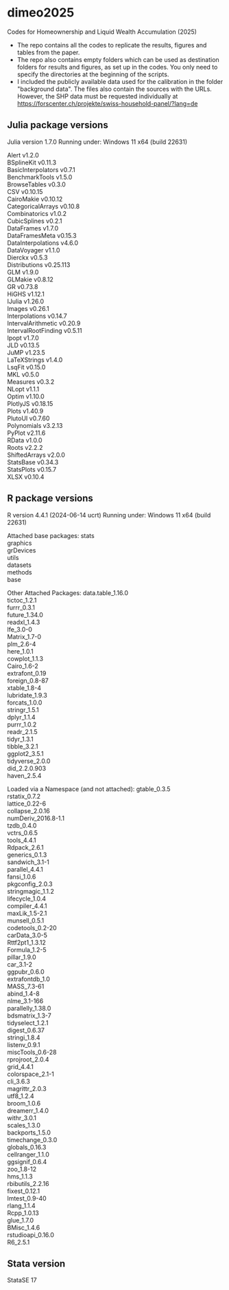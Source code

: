 # dimeo2025
Codes for Homeownership and Liquid Wealth Accumulation (2025)

- The repo contains all the codes to replicate the results, figures and tables from the paper.
- The repo also contains empty folders which can be used as destination folders for results and figures, as set up in the codes. You only need to specify the directories at the beginning of the scripts. 
- I included the publicly available data used for the calibration in the folder "background data". The files also contain the sources with the URLs. However, the SHP data must be requested individually at https://forscenter.ch/projekte/swiss-household-panel/?lang=de

## Julia package versions
Julia version 1.7.0
Running under: Windows 11 x64 (build 22631)

Alert v1.2.0  
BSplineKit v0.11.3  
BasicInterpolators v0.7.1  
BenchmarkTools v1.5.0  
BrowseTables v0.3.0  
CSV v0.10.15  
CairoMakie v0.10.12  
CategoricalArrays v0.10.8  
Combinatorics v1.0.2  
CubicSplines v0.2.1  
DataFrames v1.7.0  
DataFramesMeta v0.15.3  
DataInterpolations v4.6.0  
DataVoyager v1.1.0  
Dierckx v0.5.3  
Distributions v0.25.113  
GLM v1.9.0  
GLMakie v0.8.12  
GR v0.73.8  
HiGHS v1.12.1  
IJulia v1.26.0  
Images v0.26.1  
Interpolations v0.14.7  
IntervalArithmetic v0.20.9  
IntervalRootFinding v0.5.11  
Ipopt v1.7.0  
JLD v0.13.5  
JuMP v1.23.5  
LaTeXStrings v1.4.0  
LsqFit v0.15.0  
MKL v0.5.0  
Measures v0.3.2  
NLopt v1.1.1  
Optim v1.10.0  
PlotlyJS v0.18.15  
Plots v1.40.9  
PlutoUI v0.7.60  
Polynomials v3.2.13  
PyPlot v2.11.6  
RData v1.0.0  
Roots v2.2.2  
ShiftedArrays v2.0.0  
StatsBase v0.34.3  
StatsPlots v0.15.7  
XLSX v0.10.4  

## R package versions
R version 4.4.1 (2024-06-14 ucrt)
Running under: Windows 11 x64 (build 22631)

Attached base packages:
stats  
graphics  
grDevices  
utils  
datasets  
methods  
base  

Other Attached Packages:
data.table_1.16.0  
tictoc_1.2.1  
furrr_0.3.1  
future_1.34.0  
readxl_1.4.3  
lfe_3.0-0  
Matrix_1.7-0  
plm_2.6-4  
here_1.0.1  
cowplot_1.1.3  
Cairo_1.6-2  
extrafont_0.19  
foreign_0.8-87  
xtable_1.8-4  
lubridate_1.9.3  
forcats_1.0.0  
stringr_1.5.1  
dplyr_1.1.4  
purrr_1.0.2  
readr_2.1.5  
tidyr_1.3.1  
tibble_3.2.1  
ggplot2_3.5.1  
tidyverse_2.0.0  
did_2.2.0.903  
haven_2.5.4  

Loaded via a Namespace (and not attached):
gtable_0.3.5  
rstatix_0.7.2  
lattice_0.22-6  
collapse_2.0.16  
numDeriv_2016.8-1.1  
tzdb_0.4.0  
vctrs_0.6.5  
tools_4.4.1  
Rdpack_2.6.1  
generics_0.1.3  
sandwich_3.1-1  
parallel_4.4.1  
fansi_1.0.6  
pkgconfig_2.0.3  
stringmagic_1.1.2  
lifecycle_1.0.4  
compiler_4.4.1  
maxLik_1.5-2.1  
munsell_0.5.1  
codetools_0.2-20  
carData_3.0-5  
Rttf2pt1_1.3.12  
Formula_1.2-5  
pillar_1.9.0  
car_3.1-2  
ggpubr_0.6.0  
extrafontdb_1.0  
MASS_7.3-61  
abind_1.4-8  
nlme_3.1-166  
parallelly_1.38.0  
bdsmatrix_1.3-7  
tidyselect_1.2.1  
digest_0.6.37  
stringi_1.8.4  
listenv_0.9.1  
miscTools_0.6-28  
rprojroot_2.0.4  
grid_4.4.1  
colorspace_2.1-1  
cli_3.6.3  
magrittr_2.0.3  
utf8_1.2.4  
broom_1.0.6  
dreamerr_1.4.0  
withr_3.0.1  
scales_1.3.0  
backports_1.5.0  
timechange_0.3.0  
globals_0.16.3  
cellranger_1.1.0  
ggsignif_0.6.4  
zoo_1.8-12  
hms_1.1.3  
rbibutils_2.2.16  
fixest_0.12.1  
lmtest_0.9-40  
rlang_1.1.4  
Rcpp_1.0.13  
glue_1.7.0  
BMisc_1.4.6  
rstudioapi_0.16.0  
R6_2.5.1  

## Stata version
StataSE 17
